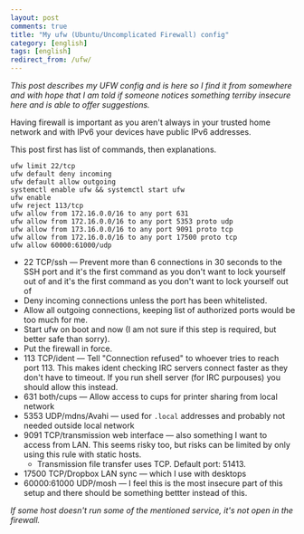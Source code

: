 ```yaml
---
layout: post
comments: true
title: "My ufw (Ubuntu/Uncomplicated Firewall) config"
category: [english]
tags: [english]
redirect_from: /ufw/
---
```


*This post describes my UFW config and is here so I find it from somewhere
 and with hope that I am told if someone notices something terriby insecure
 here and is able to offer suggestions.*

Having firewall is important as you aren't always in your trusted home
network and with IPv6 your devices have public IPv6 addresses.

This post first has list of commands, then explanations.

```
ufw limit 22/tcp
ufw default deny incoming
ufw default allow outgoing
systemctl enable ufw && systemctl start ufw
ufw enable
ufw reject 113/tcp
ufw allow from 172.16.0.0/16 to any port 631
ufw allow from 172.16.0.0/16 to any port 5353 proto udp
ufw allow from 173.16.0.0/16 to any port 9091 proto tcp
ufw allow from 172.16.0.0/16 to any port 17500 proto tcp
ufw allow 60000:61000/udp
```

* 22 TCP/ssh — Prevent more than 6 connections in 30 seconds to the SSH
  port and it's the first command as you don't want to lock yourself out of
  and it's the first command as you don't want to lock yourself out of
* Deny incoming connections unless the port has been whitelisted.
* Allow all outgoing connections, keeping list of authorized ports would be
  too much for me.
* Start ufw on boot and now (I am not sure if this step is required, but
  better safe than sorry).
* Put the firewall in force.
* 113 TCP/ident — Tell "Connection refused" to whoever tries to reach port
  113. This makes ident checking IRC servers connect faster as they don't
  have to timeout. If you run shell server (for IRC purpouses) you should
  allow this instead.
* 631 both/cups — Allow access to cups for printer sharing from local
  network
* 5353 UDP/mdns/Avahi — used for `.local` addresses and probably not needed
  outside local network
* 9091 TCP/transmission web interface — also something I want to access
  from LAN. This seems risky too, but risks can be limited by only
  using this rule with static hosts.
    * Transmission file transfer uses TCP. Default port: 51413.
* 17500 TCP/Dropbox LAN sync — which I use with desktops
* 60000:61000 UDP/mosh — I feel this is the most insecure part of this
  setup and there should be something bettter instead of this.

*If some host doesn't run some of the mentioned service, it's not open in
the firewall.*
